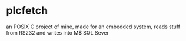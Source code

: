 plcfetch
========

an POSIX C project of mine, made for an embedded system, reads stuff from RS232 and writes into M$ SQL Sever